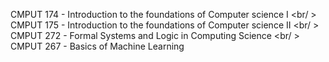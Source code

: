 CMPUT 174 - Introduction to the foundations of Computer science I <br/ >
CMPUT 175 - Introduction to the foundations of Computer science II <br/ >
CMPUT 272 - Formal Systems and Logic in Computing Science <br/ >
CMPUT 267 - Basics of Machine Learning
